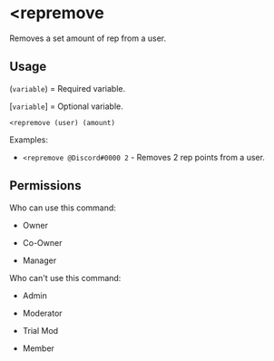 # <repremove

Removes a set amount of rep from a user.

## Usage

(`variable`) = Required variable.

[`variable`] = Optional variable.

```
<repremove (user) (amount)
```

Examples:

- `<repremove @Discord#0000 2` - Removes 2 rep points from a user.

## Permissions

Who can use this command:

- Owner

- Co-Owner

- Manager

Who can't use this command:

- Admin

- Moderator

- Trial Mod

- Member